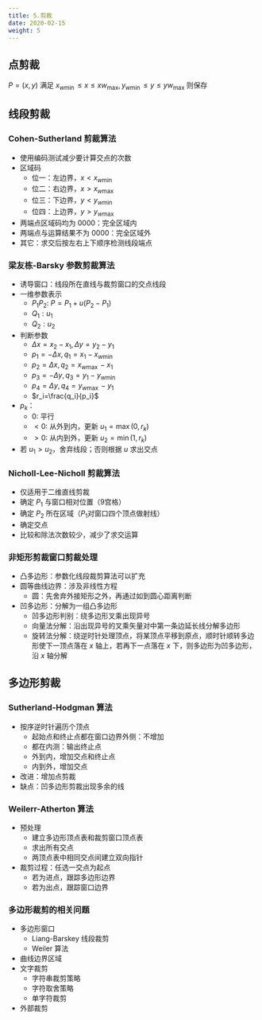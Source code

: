 ```yaml
---
title: 5.剪裁
date: 2020-02-15
weight: 5
---
```


## 点剪裁

$P=(x,y)$ 满足 $x_{w\min}\leq x\leq xw_{\max},y_{w\min}\leq y\leq yw_{\max}$ 则保存

## 线段剪裁

### Cohen-Sutherland 剪裁算法

- 使用编码测试减少要计算交点的次数
- 区域码
  - 位一：左边界，$x<x_{w\min}$
  - 位二：右边界，$x>x_{w\max}$
  - 位三：下边界，$y<y_{w\min}$
  - 位四：上边界，$y>y_{w\max}$
- 两端点区域码均为 0000：完全区域内
- 两端点与运算结果不为 0000：完全区域外
- 其它：求交后按左右上下顺序检测线段端点

### 梁友栋-Barsky 参数剪裁算法

- 诱导窗口：线段所在直线与裁剪窗口的交点线段
- 一维参数表示
  - $P_1P_2$: $P=P_1+u(P_2-P_1)$
  - $Q_1:u_1$
  - $Q_2:u_2$
- 判断参数
  - $\Delta x=x_2-x_1,\Delta y = y_2-y_1$
  - $p_1=-\Delta x,q_1=x_1-x_{w\min}$
  - $p_2=\Delta x,q_2=x_{w\max}-x_1$
  - $p_3=-\Delta y,q_3=y_1-y_{w\min}$
  - $p_4=\Delta y,q_4=y_{w\max}-y_1$
  - $r_i=\frac{q_i}{p_i}$
- $p_k$：
  - $0$: 平行
  - $<0$: 从外到内，更新 $u_1=\max(0,r_k)$
  - $>0$: 从内到外，更新 $u_2=\min(1,r_k)$
- 若 $u_1>u_2$，舍弃线段；否则根据 $u$ 求出交点

### Nicholl-Lee-Nicholl 剪裁算法

- 仅适用于二维直线剪裁
- 确定 $P_1$ 与窗口相对位置（9宫格）
- 确定 $P_2$ 所在区域（$P_1$对窗口四个顶点做射线）
- 确定交点
- 比较和除法次数较少，减少了求交运算

### 非矩形剪裁窗口剪裁处理

- 凸多边形：参数化线段裁剪算法可以扩充
- 圆等曲线边界：涉及非线性方程
  - 圆：先舍弃外接矩形之外，再通过如到圆心距离判断
- 凹多边形：分解为一组凸多边形
  - 凹多边形判别：绕多边形叉乘出现异号
  - 向量法分解：沿出现异号的叉乘矢量对中第一条边延长线分解多边形
  - 旋转法分解：绕逆时针处理顶点，将某顶点平移到原点，顺时针顺转多边形使下一顶点落在 $x$ 轴上，若再下一点落在 $x$ 下，则多边形为凹多边形，沿 $x$ 轴分解

## 多边形剪裁

### Sutherland-Hodgman 算法

- 按序逆时针遍历个顶点
  - 起始点和终止点都在窗口边界外侧：不增加
  - 都在内测：输出终止点
  - 外到内，增加交点和终止点
  - 内到外，增加交点
- 改进：增加点剪裁
- 缺点：凹多边形剪裁出现多余的线

### Weilerr-Atherton 算法

- 预处理
  - 建立多边形顶点表和裁剪窗口顶点表
  - 求出所有交点
  - 两顶点表中相同交点间建立双向指针
- 裁剪过程：任选一交点为起点
  - 若为进点，跟踪多边形边界
  - 若为出点，跟踪窗口边界

### 多边形裁剪的相关问题

- 多边形窗口
  - Liang-Barskey 线段裁剪
  - Weiler 算法
- 曲线边界区域
- 文字裁剪
  - 字符串裁剪策略
  - 字符取舍策略
  - 单字符裁剪
- 外部裁剪